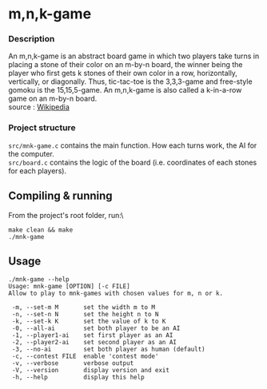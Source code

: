 # m,n,k-game

### Description
An m,n,k-game is an abstract board game in which two players take turns in placing a stone of their color on an m-by-n board, the winner being the player who first gets k stones of their own color in a row, horizontally, vertically, or diagonally. Thus, tic-tac-toe is the 3,3,3-game and free-style gomoku is the 15,15,5-game. An m,n,k-game is also called a k-in-a-row game on an m-by-n board.\
source : [Wikipedia](https://en.wikipedia.org/wiki/M,n,k-game)

### Project structure
`src/mnk-game.c` contains the main function. How each turns work, the AI for the computer.\
`src/board.c` contains the logic of the board (i.e. coordinates of each stones for each players).

## Compiling & running
From the project's root folder, run:\
```
make clean && make
./mnk-game
```

## Usage
```
./mnk-game --help
Usage: mnk-game [OPTION] [-c FILE]
Allow to play to mnk-games with chosen values for m, n or k.

 -m, --set-m M       set the width m to M
 -n, --set-n N       set the height n to N
 -k, --set-k K       set the value of k to K
 -0, --all-ai        set both player to be an AI
 -1, --player1-ai    set first player as an AI
 -2, --player2-ai    set second player as an AI
 -3, --no-ai         set both player as human (default)
 -c, --contest FILE  enable 'contest mode'
 -v, --verbose       verbose output
 -V, --version       display version and exit
 -h, --help          display this help
```
